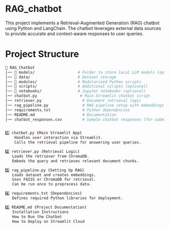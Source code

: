 # RAG_chatbot
This project implements a Retrieval-Augmented Generation (RAG) chatbot using Python and LangChain. The chatbot leverages external data sources to provide accurate and context-aware responses to user queries.

# Project Structure
```bash
📁 RAG_Chatbot
│── 📁 models/                   # Folder to store local LLM models (optional)
│── 📁 data/                     # Dataset storage
│── 📁 modules/                  # Modularized Python scripts
│── 📁 scripts/                  # Additional scripts (optional)
│── 📁 notebooks/                # Jupyter notebooks (optional)
│── chatbot.py                   # Main Streamlit chatbot script
│── retriever.py                  # Document retrieval logic
│── rag_pipeline.py               # RAG pipeline setup with embeddings
│── requirements.txt              # Python dependencies
│── README.md                     # Documentation
│── chatbot_responses.csv         # Sample chatbot responses (for submission)


1️⃣ chatbot.py (Main Streamlit App)
    Handles user interaction via Streamlit.
    Calls the retrieval pipeline for answering user queries.

2️⃣ retriever.py (Retrieval Logic)
   Loads the retriever from ChromaDB.
   Embeds the query and retrieves relevant document chunks.

3️⃣ rag_pipeline.py (Setting Up RAG)
   Loads dataset and creates embeddings.
   Uses FAISS or ChromaDB for retrieval.
   Can be run once to preprocess data.

4️⃣ requirements.txt (Dependencies)
   Defines required Python libraries for deployment.

5️⃣ README.md (Project Documentation)
   Installation Instructions
   How to Run the Chatbot
   How to Deploy on Streamlit Cloud

